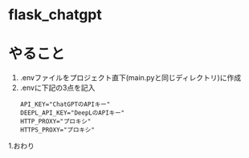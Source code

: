 # flask_chatgpt

# やること

1. .envファイルをプロジェクト直下(main.pyと同じディレクトリ)に作成
1. .envに下記の3点を記入
    ```
    API_KEY="ChatGPTのAPIキー"
    DEEPL_API_KEY="DeepLのAPIキー"
    HTTP_PROXY="プロキシ"
    HTTPS_PROXY="プロキシ"
    ```
1.おわり
